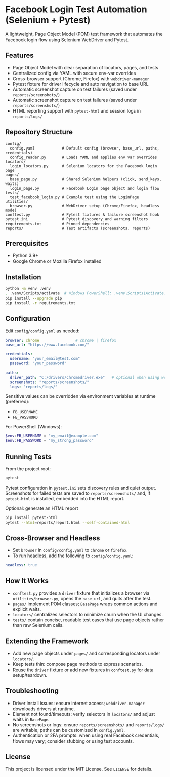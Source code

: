 # Facebook Login Test Automation (Selenium + Pytest)

A lightweight, Page Object Model (POM) test framework that automates the Facebook login flow using Selenium WebDriver and Pytest.

## Features

- Page Object Model with clear separation of locators, pages, and tests
- Centralized config via YAML with secure env-var overrides
- Cross-browser support (Chrome, Firefox) with `webdriver-manager`
- Pytest fixture for driver lifecycle and auto navigation to base URL
- Automatic screenshot capture on test failures (saved under `reports/screenshots/`)
 - Automatic screenshot capture on test failures (saved under `reports/screenshots/`)
 - HTML reporting support with `pytest-html` and session logs in `reports/logs/`

## Repository Structure

```
config/
  config.yaml            # Default config (browser, base_url, paths, credentials)
  config_reader.py       # Loads YAML and applies env var overrides
locators/
  login_locators.py      # Selenium locators for the Facebook login page
pages/
  base_page.py           # Shared Selenium helpers (click, send_keys, waits)
  login_page.py          # Facebook Login page object and login flow
tests/
  test_facebook_login.py # Example test using the LoginPage
utilities/
  browser.py             # WebDriver setup (Chrome/Firefox, headless mode)
conftest.py              # Pytest fixtures & failure screenshot hook
pytest.ini               # Pytest discovery and warning filters
requirements.txt         # Pinned dependencies
reports/                 # Test artifacts (screenshots, reports)
```

## Prerequisites

- Python 3.9+
- Google Chrome or Mozilla Firefox installed

## Installation

```bash
python -m venv .venv
. .venv/Scripts/activate  # Windows PowerShell: .venv\Scripts\Activate.ps1
pip install --upgrade pip
pip install -r requirements.txt
```

## Configuration

Edit `config/config.yaml` as needed:

```yaml
browser: chrome                # chrome | firefox
base_url: "https://www.facebook.com/"

credentials:
  username: "your_email@test.com"
  password: "your_password"

paths:
  driver_path: "C:/drivers/chromedriver.exe"   # optional when using webdriver-manager
  screenshots: "reports/screenshots/"
  logs: "reports/logs/"
```

Sensitive values can be overridden via environment variables at runtime (preferred):

- `FB_USERNAME`
- `FB_PASSWORD`

For PowerShell (Windows):

```powershell
$env:FB_USERNAME = "my_email@example.com"
$env:FB_PASSWORD = "my_strong_password"
```

## Running Tests

From the project root:

```bash
pytest
```

Pytest configuration in `pytest.ini` sets discovery rules and quiet output. Screenshots for failed tests are saved to `reports/screenshots/` and, if `pytest-html` is installed, embedded into the HTML report.

Optional: generate an HTML report

```bash
pip install pytest-html
pytest --html=reports/report.html --self-contained-html
```

## Cross-Browser and Headless

- Set `browser` in `config/config.yaml` to `chrome` or `firefox`.
- To run headless, add the following to `config/config.yaml`:

```yaml
headless: true
```

## How It Works

- `conftest.py` provides a `driver` fixture that initializes a browser via `utilities/browser.py`, opens the `base_url`, and quits after the test.
- `pages/` implement POM classes; `BasePage` wraps common actions and explicit waits.
- `locators/` centralizes selectors to minimize churn when the UI changes.
- `tests/` contain concise, readable test cases that use page objects rather than raw Selenium calls.

## Extending the Framework

- Add new page objects under `pages/` and corresponding locators under `locators/`.
- Keep tests thin: compose page methods to express scenarios.
- Reuse the `driver` fixture or add new fixtures in `conftest.py` for data setup/teardown.

## Troubleshooting

- Driver install issues: ensure internet access; `webdriver-manager` downloads drivers at runtime.
- Element not found/timeouts: verify selectors in `locators/` and adjust waits in `BasePage`.
- No screenshots or logs: ensure `reports/screenshots/` and `reports/logs/` are writable; paths can be customized in `config.yaml`.
- Authentication or 2FA prompts: when using real Facebook credentials, flows may vary; consider stubbing or using test accounts.

## License

This project is licensed under the MIT License. See `LICENSE` for details.


